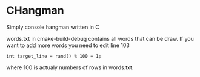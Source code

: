 # CHangman
Simply console hangman written in C

words.txt in cmake-build-debug contains all words that can be draw.
If you want to add more words you need to edit line 103
```
int target_line = rand() % 100 + 1;
```

where 100 is actualy numbers of rows in words.txt.